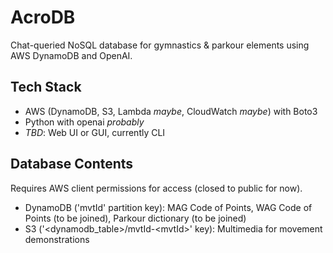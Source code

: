 # AcroDB
Chat-queried NoSQL database for gymnastics & parkour elements using AWS DynamoDB and OpenAI.
## Tech Stack
- AWS (DynamoDB, S3, Lambda *maybe*, CloudWatch *maybe*) with Boto3
- Python with openai *probably*
- *TBD*: Web UI or GUI, currently CLI
## Database Contents
Requires AWS client permissions for access (closed to public for now).
- DynamoDB ('mvtId' partition key): MAG Code of Points, WAG Code of Points (to be joined), Parkour dictionary (to be joined)
- S3 ('<dynamodb_table>/mvtId-\<mvtId\>' key): Multimedia for movement demonstrations
